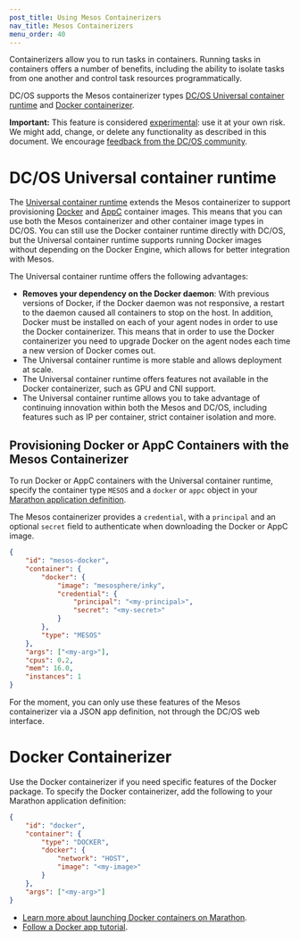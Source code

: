 ```yaml
---
post_title: Using Mesos Containerizers
nav_title: Mesos Containerizers
menu_order: 40 
---
```


Containerizers allow you to run tasks in containers. Running tasks in containers offers a number of benefits, including the ability to isolate tasks from one another and control task resources programmatically.

DC/OS supports the Mesos containerizer types [DC/OS Universal container runtime](http://mesos.apache.org/documentation/latest/containerizer/#Mesos) and [Docker containerizer](http://mesos.apache.org/documentation/latest/containerizer/#Docker).

**Important:** This feature is considered [experimental](/docs/1.8/overview/feature-maturity/#experimental): use it at your own risk. We might add, change, or delete any functionality as described in this document. We encourage [feedback from the DC/OS community](https://dcos.io/community/).

# DC/OS Universal container runtime

The [Universal container runtime](http://mesos.apache.org/documentation/latest/container-image) extends the Mesos containerizer to support provisioning [Docker](https://docker.com/) and [AppC](https://github.com/appc/spec) container images. This means that you can use both the Mesos containerizer and other container image types in DC/OS. You can still use the Docker container runtime directly with DC/OS, but the Universal container runtime supports running Docker images without depending on the Docker Engine, which allows for better integration with Mesos.

The Universal container runtime offers the following advantages:

* **Removes your dependency on the Docker daemon**: With previous versions of Docker, if the Docker daemon was not responsive, a restart to the daemon caused all containers to stop on the host. In addition, Docker must be installed on each of your agent nodes in order to use the Docker containerizer. This means that in order to use the Docker containerizer you need to upgrade Docker on the agent nodes each time a new version of Docker comes out.
* The Universal container runtime is more stable and allows deployment at scale.
* The Universal container runtime offers features not available in the Docker containerizer, such as GPU and CNI support.
* The Universal container runtime allows you to take advantage of continuing innovation within both the Mesos and DC/OS, including features such as IP per container, strict container isolation and more.

## Provisioning Docker or AppC Containers with the Mesos Containerizer

To run Docker or AppC containers with the Universal container runtime, specify the container type `MESOS` and a `docker` or `appc` object in your [Marathon application definition](http://mesosphere.github.io/marathon/docs/application-basics.html).

The Mesos containerizer provides a `credential`, with a `principal` and an optional `secret` field to authenticate when downloading the Docker or AppC image.

```json
{
	"id": "mesos-docker",
    "container": {
		"docker": {
			"image": "mesosphere/inky",
            "credential": {
				"principal": "<my-principal>",
                "secret": "<my-secret>"
			}
		},
		"type": "MESOS"
	},
	"args": ["<my-arg>"],
    "cpus": 0.2,
    "mem": 16.0,
    "instances": 1
}
```

For the moment, you can only use these features of the Mesos containerizer via a JSON app definition, not through the DC/OS web interface.

# Docker Containerizer

Use the Docker containerizer if you need specific features of the Docker package. To specify the Docker containerizer, add the following to your Marathon application definition:

```json
{
	"id": "docker",
    "container": {
		"type": "DOCKER",
        "docker": {
			"network": "HOST",
          	"image": "<my-image>"
        }
    },
    "args": ["<my-arg>"]
}
```
* [Learn more about launching Docker containers on Marathon](http://mesosphere.github.io/marathon/docs/native-docker.html).
* [Follow a Docker app tutorial](/docs/1.8/usage/tutorials/docker-app/).
